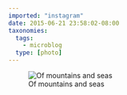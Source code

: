 ```yaml
---
imported: "instagram"
date: 2015-06-21 23:58:02-08:00
taxonomies:
  tags:
    - microblog
  type: [photo]
---
```

<figure>
  <img src="/media/images/photos/2015/06/d08f9804dfed5145423a669635adddfc.jpg" title="Of mountains and seas"/>
  <figcaption>Of mountains and seas</figcaption>
</figure>

